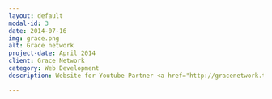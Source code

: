```yaml
---
layout: default
modal-id: 3
date: 2014-07-16
img: grace.png
alt: Grace network
project-date: April 2014
client: Grace Network
category: Web Development
description: Website for Youtube Partner <a href="http://gracenetwork.tv">Grace Network </a>

---
```

